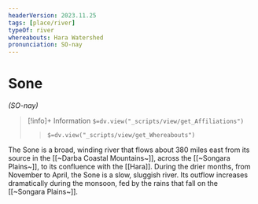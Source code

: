 ```yaml
---
headerVersion: 2023.11.25
tags: [place/river]
typeOf: river
whereabouts: Hara Watershed
pronunciation: SO-nay
---
```

# Sone
*(SO-nay)*
>[!info]+ Information
> `$=dv.view("_scripts/view/get_Affiliations")`
>> `$=dv.view("_scripts/view/get_Whereabouts")`

The Sone is a broad, winding river that flows about 380 miles east from its source in the [[~Darba Coastal Mountains~]], across the [[~Songara Plains~]], to its confluence with the [[Hara]]. During the drier months, from November to April, the Sone is a slow, sluggish river. Its outflow increases dramatically during the monsoon, fed by the rains that fall on the [[~Songara Plains~]].
